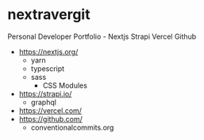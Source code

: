 # nextravergit
Personal Developer Portfolio - Nextjs Strapi Vercel Github

- https://nextjs.org/
  - yarn
  - typescript
  - sass
    - CSS Modules
- https://strapi.io/
  - graphql
- https://vercel.com/
- https://github.com/
  - conventionalcommits.org


[conventionalcommits.org]: https://www.conventionalcommits.org/en/v1.0.0/
